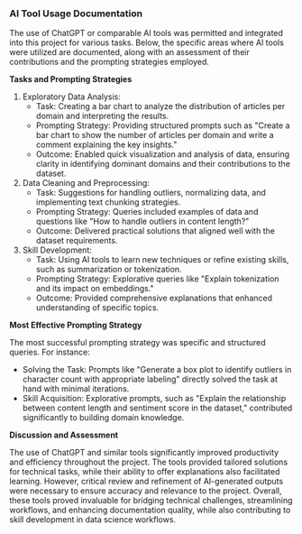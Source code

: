 ### AI Tool Usage Documentation

The use of ChatGPT or comparable AI tools was permitted and integrated into this project for various tasks. Below, the specific areas where AI tools were utilized are documented, along with an assessment of their contributions and the prompting strategies employed.

**Tasks and Prompting Strategies**
1. Exploratory Data Analysis:
    - Task: Creating a bar chart to analyze the distribution of articles per domain and interpreting the results.
    - Prompting Strategy: Providing structured prompts such as "Create a bar chart to show the number of articles per domain and write a comment explaining the key insights."
    - Outcome: Enabled quick visualization and analysis of data, ensuring clarity in identifying dominant domains and their contributions to the dataset.
2. Data Cleaning and Preprocessing:
    - Task: Suggestions for handling outliers, normalizing data, and implementing text chunking strategies.
    - Prompting Strategy: Queries included examples of data and questions like "How to handle outliers in content length?"
    - Outcome: Delivered practical solutions that aligned well with the dataset requirements.
3. Skill Development:
    - Task: Using AI tools to learn new techniques or refine existing skills, such as summarization or tokenization.
    - Prompting Strategy: Explorative queries like "Explain tokenization and its impact on embeddings."
    - Outcome: Provided comprehensive explanations that enhanced understanding of specific topics.

**Most Effective Prompting Strategy**

The most successful prompting strategy was specific and structured queries. For instance:
- Solving the Task: Prompts like "Generate a box plot to identify outliers in character count with appropriate labeling" directly solved the task at hand with minimal iterations.
- Skill Acquisition: Explorative prompts, such as "Explain the relationship between content length and sentiment score in the dataset," contributed significantly to building domain knowledge.

**Discussion and Assessment**

The use of ChatGPT and similar tools significantly improved productivity and efficiency throughout the project. The tools provided tailored solutions for technical tasks, while their ability to offer explanations also facilitated learning. However, critical review and refinement of AI-generated outputs were necessary to ensure accuracy and relevance to the project. Overall, these tools proved invaluable for bridging technical challenges, streamlining workflows, and enhancing documentation quality, while also contributing to skill development in data science workflows.